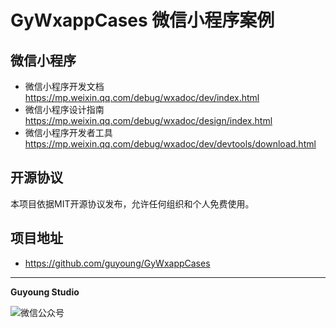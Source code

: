 GyWxappCases 微信小程序案例
==========================

## 微信小程序

 * 微信小程序开发文档   https://mp.weixin.qq.com/debug/wxadoc/dev/index.html
 * 微信小程序设计指南   https://mp.weixin.qq.com/debug/wxadoc/design/index.html
 * 微信小程序开发者工具 https://mp.weixin.qq.com/debug/wxadoc/dev/devtools/download.html


## 开源协议

本项目依据MIT开源协议发布，允许任何组织和个人免费使用。

## 项目地址

 * <https://github.com/guyoung/GyWxappCases>


------------------------------------------------

**Guyoung Studio**

![微信公众号](https://mmbiz.qlogo.cn/mmbiz_jpg/5IMiaY073fa7zxH6f5q5EticlwZPsYQtUnpYHspNiczmNyjtCXnR7LAmvpstK4EycfzIQkciboLh1qtWRcCibEPuDhA/0?wx_fmt=jpeg)